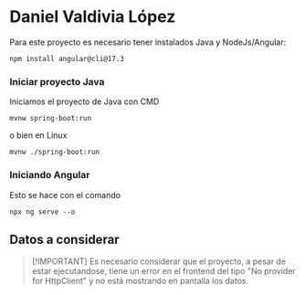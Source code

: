 # Daniel Valdivia López

Para este proyecto es necesario tener instalados Java y NodeJs/Angular:
```
npm install angular@cli@17.3
```

### Iniciar proyecto Java

Iniciamos el proyecto de Java con CMD

```
mvnw spring-boot:run
```

o bien en Linux

```
mvnw ./spring-boot:run
```
### Iniciando Angular
Esto se hace con el comando

```
npx ng serve --o
```


## Datos a considerar

>[!IMPORTANT] Es necesario considerar que el proyecto, a pesar de estar ejecutandose, tiene un error en el frontend del tipo "No provider for HttpClient" y no está mostrando en pantalla los datos.
